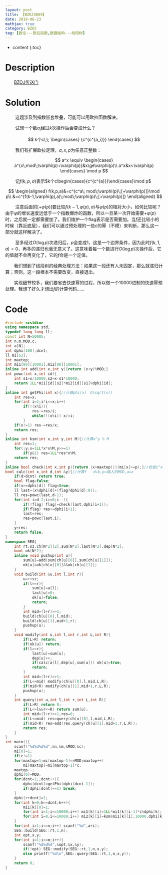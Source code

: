 ```yaml
---
layout: post
title: 【BZOJ4869】
date: 2018-06-23
mathjax: true
category: BZOJ
tag: [数论---欧拉函数,数据结构---线段树]
---
```

* content
{:toc}
# Description

　　[BZOJ传送门](https://www.lydsy.com/JudgeOnline/problem.php?id=4869)



# Solution

​	　　这题涉及到指数嵌套堆叠，可能可以用欧拉函数解决。

​	　　试想一个数$a_i$经过$k$次操作后会变成什么？

$$
k个c\;\;
\begin{cases}
{c^{c^{a_i}}}
\end{cases}
$$

​	　　我们有扩展欧拉定理，$a,x,p$为任意正整数：

$$
a^x \equiv
\begin{cases}
a^{x\;mod\;\varphi(p)+\varphi(p)}&x\ge\varphi(p)\\
a^x&x<\varphi(p)
\end{cases}
\mod p
$$

​	　　记$f(k,p,a)$表示$k个c\begin{cases}{c^{c^{a}}}\end{cases}\mod p$

$$
\begin{aligned}
f(k,p,a)&=c^{c^a\; mod\;\varphi(p)\;[+\varphi(p)]}\mod  p\\
&=c^{f(k-1,\varphi(p),a)\;mod\;\varphi(p)\;[+\varphi(p)]}
\end{aligned}
$$

​	　　注意后面的$[+\varphi(p)]$要比较$f(k-1,\varphi(p),a)$与$\varphi(p)$的相对大小，如何比较呢？由于$\varphi$的增长速度远低于一个指数爆炸的函数，所以一旦某一次开始需要$+\varphi(p)$时，之后就一定都需要加了。我们维护一个flag表示是否需要加。当$f$还比较小的时候（靠近底层），我们可以通过预处理的一些$c$的幂（不模）来判断，那么这一部分就这样解决了。

​	　　至多经过$O(\log p)$次递归后，$p$会变成1，这是一个边界条件，因为此时$f(k,1,a)=0$，再多的递归也毫无意义了。这意味着每一个数进行$O(\log p)$次操作后，它的值就不会再变化了，它的$f$会是一个定值。

​	　　我们想到了线段树的经典处理方法：如果这一段还有人未固定，那么就递归计算；否则，这一段根本不需要改变，直接退出。

​	　　实现细节较多，我们要省去快速幂的过程，所以做一个10000进制的快速幂预处理。我想了好久才想出$f$的计算代码......



# Code

```c++
#include <cstdio>
using namespace std;
typedef long long ll;
const int N=50005;
int n,m,MOD,c;
int a[N];
int dphi[100],dcnt;
ll mi[63];
int maxtop;
int mi1[80][10001],mi2[80][10001];
inline int add(int x,int y){return (x+y)%MOD;}
int powc(int x,int id){
	int s1=x/10000,s2=x-s1*10000;
	return 1LL*mi1[id][s2]*mi2[id][s1]%dphi[id];
}
inline int getPhi(int x){//计算phi(x)　O(sqrt(x))
	int res=x;
	for(int i=2;i*i<=x;i++)
		if(!(x%i)){
			res-=res/i;
			while(!(x%i)) x/=i;
		}
	if(x!=1) res-=res/x;
	return res;
}
inline int ksm(int x,int y,int M){//计算x^y % M
	int res=1;
	for(;y;x=1LL*x*x%M,y>>=1)
		if(y&1) res=1LL*res*x%M;
	return res;
}
inline bool check(int x,int p){return (x>maxtop)||(mi[x]>=p);}//检查c^x是否大于等于p
bool calc(int x,int d,int &y){//计算f   d=k,p=输入的MOD,a=x
	if(d>dcnt) return true;
	bool flag=false;
	if(x>=dphi[d]) flag=true;
	ll last=(x%dphi[d]+(flag?dphi[d]:0));
	ll res=powc(last,d-1);
	for(int i=d-2;i>=0;i--){
		if(!flag) flag|=check(last,dphi[i+1]);
		if(flag) res+=dphi[i+1];
		last=res;
		res=powc(last,i);
	}
	y=res;
	return false;
}
namespace SEG{
	int rt,sz,ch[N*2][2],sum[N*2],last[N*2],dep[N*2];
	bool ok[N*2];
	inline void pushup(int u){
		sum[u]=add(sum[ch[u][0]],sum[ch[u][1]]);
		ok[u]=ok[ch[u][0]]&&ok[ch[u][1]];
	}
	void build(int &u,int l,int r){
		u=++sz;
		if(l==r){
			sum[u]=a[l];
			last[u]=0;
			ok[u]=false;
			return;
		}
		int mid=(l+r)>>1;
		build(ch[u][0],l,mid);
		build(ch[u][1],mid+1,r);
		pushup(u);
	}
	void modify(int u,int l,int r,int L,int R){
		if(L>R) return;
		if(ok[u]) return;
		if(l==r){
			last[u]=sum[u];
			dep[u]++;
			if(calc(a[l],dep[u],sum[u])) ok[u]=true;
			return;
		}
		int mid=(l+r)>>1;
		if(L<=mid) modify(ch[u][0],l,mid,L,R);
		if(mid<R) modify(ch[u][1],mid+1,r,L,R);
		pushup(u);
	}
	int query(int u,int l,int r,int L,int R){
		if(L>R) return 0;
		if(L<=l&&r<=R) return sum[u];
		int mid=(l+r)>>1,res=0;
		if(L<=mid) res=query(ch[u][0],l,mid,L,R);
		if(mid<R) res=add(res,query(ch[u][1],mid+1,r,L,R));
		return res;
	}
}
int main(){
	scanf("%d%d%d%d",&n,&m,&MOD,&c);
	mi[0]=1;
	if(c!=1)
	for(maxtop=1;mi[maxtop-1]<=MOD;maxtop++) 
		mi[maxtop]=mi[maxtop-1]*c;
	maxtop--;
	dphi[0]=MOD;
	for(dcnt=1;;dcnt++){
		dphi[dcnt]=getPhi(dphi[dcnt-1]);
		if(dphi[dcnt]==1) break;
	}
	dphi[++dcnt]=1;
	for(int k=0;k<=dcnt;k++){
		mi1[k][0]=1;
		for(int i=1;i<=10000;i++) mi1[k][i]=1LL*mi1[k][i-1]*c%dphi[k];
		for(int i=0;i<=10000;i++) mi2[k][i]=ksm(mi1[k][i],10000,dphi[k]);
	}
	for(int i=1;i<=n;i++) scanf("%d",a+i);
	SEG::build(SEG::rt,1,n);
	int opt,x,y;
	for(int i=1;i<=m;i++){
		scanf("%d%d%d",&opt,&x,&y);
		if(!opt) SEG::modify(SEG::rt,1,n,x,y);
		else printf("%d\n",SEG::query(SEG::rt,1,n,x,y));
	}
	return 0;
}
```



